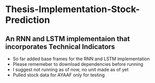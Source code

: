 # Thesis-Implementation-Stock-Prediction
## An RNN and LSTM implementaion that incorporates Technical Indicators

- So far added base frames for the RNN and LSTM implementation
- Please rememeber to download dependencies before running
- I suggest not running as of now, no unit made as of yet 
- Pulled stock data for AYAAF only for testing 